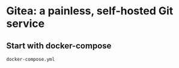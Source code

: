 # Gitea: a painless, self-hosted Git service

## Start with docker-compose

`docker-compose.yml`

```yml

```
<!--stackedit_data:
eyJoaXN0b3J5IjpbLTY5NDk3ODUzNl19
-->